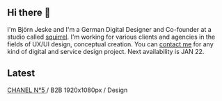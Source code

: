 ## Hi there 👋

I'm Björn Jeske and I'm a German Digital Designer and Co-founder at a studio called <a href="https://sqrrl.de">squirrel</a>. I'm working for various clients and agencies in the fields of UX/UI design, conceptual creation.
You can <a href="mailto:bjoern.jeske@sqrrl.de">contact me</a> for any kind of digital and service design project. Next availability is JAN 22.

## Latest

[CHANEL N°5 ](https://www.chanel.com/en_WW/fragrance-beauty/fragrance/c/n5-marion-cotillard.html) / B2B 1920x1080px / Design
